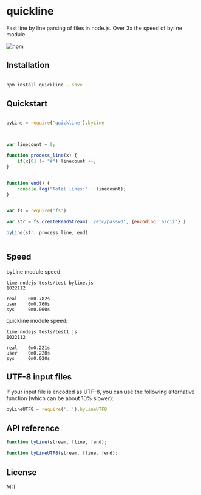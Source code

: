 # quickline

Fast line by line parsing of files in node.js. Over 3x the speed of byline module.


[logo]: https://nodei.co/npm/quickline.png?downloads=true&downloadRank=true "text1"
![npm][logo]



## Installation

```sh

npm install quickline --save

```

## Quickstart



```javascript

byLine = require('quickline').byLine



var linecount = 0;

function process_line(x) {
    if(x[0] != "#") linecount ++;
}


function end() {
    console.log("Total lines:" + linecount);
}


var fs = require('fs')

var str = fs.createReadStream( '/etc/passwd', {encoding:'ascii'} )

byLine(str, process_line, end)



```

## Speed


byLine module speed:

```
time nodejs tests/test-byline.js
1022112

real    0m0.782s
user    0m0.760s
sys     0m0.060s

```

quickline module speed:

```
time nodejs tests/test1.js
1022112

real    0m0.221s
user    0m0.220s
sys     0m0.020s
```

## UTF-8 input files

If your input file is encoded as UTF-8, you can use the following alternative function (which can be about 10% slower):

```javascript
byLineUTF8 = require('..').byLineUTF8
```

## API reference

```javascript
function byLine(stream, fline, fend);
```
```javascript
function byLineUTF8(stream, fline, fend);
```



## License

MIT


